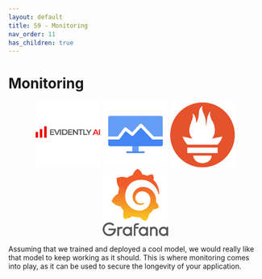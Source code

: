 ```yaml
---
layout: default
title: S9 - Monitoring
nav_order: 11
has_children: true
---
```


# Monitoring

<p align="center">
  <img src="../figures/icons/evidentlyai.png" width="130">
  <img src="../figures/icons/monitoring.png" width="130">
  <img src="../figures/icons/prometheus.png" width="130">
  <img src="../figures/icons/grafana.png" width="130">
</p>

Assuming that we trained and deployed a cool model, we would really like that model
to keep working as it should. This is where monitoring comes into play, as it can be
used to secure the longevity of your application.
